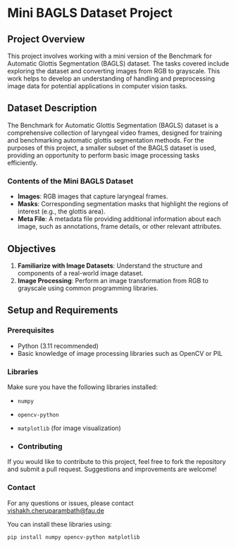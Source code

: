 # Mini BAGLS Dataset Project

## Project Overview
This project involves working with a mini version of the Benchmark for Automatic Glottis Segmentation (BAGLS) dataset. The tasks covered include exploring the dataset and converting images from RGB to grayscale. This work helps to develop an understanding of handling and preprocessing image data for potential applications in computer vision tasks.

## Dataset Description
The Benchmark for Automatic Glottis Segmentation (BAGLS) dataset is a comprehensive collection of laryngeal video frames, designed for training and benchmarking automatic glottis segmentation methods. For the purposes of this project, a smaller subset of the BAGLS dataset is used, providing an opportunity to perform basic image processing tasks efficiently.

### Contents of the Mini BAGLS Dataset
- **Images**: RGB images that capture laryngeal frames.
- **Masks**: Corresponding segmentation masks that highlight the regions of interest (e.g., the glottis area).
- **Meta File**: A metadata file providing additional information about each image, such as annotations, frame details, or other relevant attributes.

## Objectives
1. **Familiarize with Image Datasets**: Understand the structure and components of a real-world image dataset.
2. **Image Processing**: Perform an image transformation from RGB to grayscale using common programming libraries.

## Setup and Requirements

### Prerequisites
- Python (3.11 recommended)
- Basic knowledge of image processing libraries such as OpenCV or PIL

### Libraries
Make sure you have the following libraries installed:
- `numpy`
- `opencv-python`
- `matplotlib` (for image visualization)

- ### Contributing
If you would like to contribute to this project, feel free to fork the repository and submit a pull request. Suggestions and improvements are welcome!

### Contact
For any questions or issues, please contact vishakh.cheruparambath@fau.de

You can install these libraries using:
```bash prompt
pip install numpy opencv-python matplotlib

